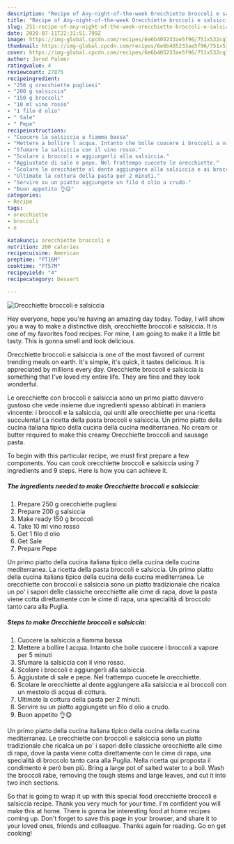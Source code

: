 ```yaml
---
description: "Recipe of Any-night-of-the-week Orecchiette broccoli e salsiccia"
title: "Recipe of Any-night-of-the-week Orecchiette broccoli e salsiccia"
slug: 251-recipe-of-any-night-of-the-week-orecchiette-broccoli-e-salsiccia
date: 2020-07-11T22:31:51.799Z
image: https://img-global.cpcdn.com/recipes/6e6b405233ae5f96/751x532cq70/orecchiette-broccoli-e-salsiccia-recipe-main-photo.jpg
thumbnail: https://img-global.cpcdn.com/recipes/6e6b405233ae5f96/751x532cq70/orecchiette-broccoli-e-salsiccia-recipe-main-photo.jpg
cover: https://img-global.cpcdn.com/recipes/6e6b405233ae5f96/751x532cq70/orecchiette-broccoli-e-salsiccia-recipe-main-photo.jpg
author: Jared Palmer
ratingvalue: 4
reviewcount: 27875
recipeingredient:
- "250 g orecchiette pugliesi"
- "200 g salsiccia"
- "150 g broccoli"
- "10 ml vino rosso"
- "1 filo d olio"
- " Sale"
- " Pepe"
recipeinstructions:
- "Cuocere la salsiccia a fiamma bassa"
- "Mettere a bollire l acqua. Intanto che bolle cuocere i broccoli a vapore per 5 minuti"
- "Sfumare la salsiccia con il vino rosso."
- "Scolare i broccoli e aggiungerli alla salsiccia."
- "Aggiustate di sale e pepe. Nel frattempo cuocete le orecchiette."
- "Scolare le orecchiette al dente aggiungere alla salsiccia e ai broccoli con un mestolo di acqua di cottura."
- "Ultimate la cottura della pasta per 2 minuti."
- "Servire su un piatto aggiungete un filo d olio a crudo."
- "Buon appetito 👌😋"
categories:
- Recipe
tags:
- orecchiette
- broccoli
- e

katakunci: orecchiette broccoli e 
nutrition: 200 calories
recipecuisine: American
preptime: "PT16M"
cooktime: "PT57M"
recipeyield: "4"
recipecategory: Dessert

---
```



![Orecchiette broccoli e salsiccia](https://img-global.cpcdn.com/recipes/6e6b405233ae5f96/751x532cq70/orecchiette-broccoli-e-salsiccia-recipe-main-photo.jpg)

Hey everyone, hope you're having an amazing day today. Today, I will show you a way to make a distinctive dish, orecchiette broccoli e salsiccia. It is one of my favorites food recipes. For mine, I am going to make it a little bit tasty. This is gonna smell and look delicious.

Orecchiette broccoli e salsiccia is one of the most favored of current trending meals on earth. It's simple, it's quick, it tastes delicious. It is appreciated by millions every day. Orecchiette broccoli e salsiccia is something that I've loved my entire life. They are fine and they look wonderful.

Le orecchiette con broccoli e salsiccia sono un primo piatto davvero gustoso che vede insieme due ingredienti spesso abbinati in maniera vincente: i broccoli e la salsiccia, qui uniti alle orecchiette per una ricetta succulenta! La ricetta della pasta broccoli e salsiccia. Un primo piatto della cucina italiana tipico della cucina della cucina mediterranea. No cream or butter required to make this creamy Orecchiette broccoli and sausage pasta.


To begin with this particular recipe, we must first prepare a few components. You can cook orecchiette broccoli e salsiccia using 7 ingredients and 9 steps. Here is how you can achieve it.

<!--inarticleads1-->

##### The ingredients needed to make Orecchiette broccoli e salsiccia:

1. Prepare 250 g orecchiette pugliesi
1. Prepare 200 g salsiccia
1. Make ready 150 g broccoli
1. Take 10 ml vino rosso
1. Get 1 filo d olio
1. Get  Sale
1. Prepare  Pepe


Un primo piatto della cucina italiana tipico della cucina della cucina mediterranea. La ricetta della pasta broccoli e salsiccia. Un primo piatto della cucina italiana tipico della cucina della cucina mediterranea. Le orecchiette con broccoli e salsiccia sono un piatto tradizionale che ricalca un po&#39; i sapori delle classiche orecchiette alle cime di rapa, dove la pasta viene cotta direttamente con le cime di rapa, una specialità di broccolo tanto cara alla Puglia. 

<!--inarticleads2-->

##### Steps to make Orecchiette broccoli e salsiccia:

1. Cuocere la salsiccia a fiamma bassa
1. Mettere a bollire l acqua. Intanto che bolle cuocere i broccoli a vapore per 5 minuti
1. Sfumare la salsiccia con il vino rosso.
1. Scolare i broccoli e aggiungerli alla salsiccia.
1. Aggiustate di sale e pepe. Nel frattempo cuocete le orecchiette.
1. Scolare le orecchiette al dente aggiungere alla salsiccia e ai broccoli con un mestolo di acqua di cottura.
1. Ultimate la cottura della pasta per 2 minuti.
1. Servire su un piatto aggiungete un filo d olio a crudo.
1. Buon appetito 👌😋


Un primo piatto della cucina italiana tipico della cucina della cucina mediterranea. Le orecchiette con broccoli e salsiccia sono un piatto tradizionale che ricalca un po&#39; i sapori delle classiche orecchiette alle cime di rapa, dove la pasta viene cotta direttamente con le cime di rapa, una specialità di broccolo tanto cara alla Puglia. Nella ricetta qui proposta il condimento è però ben più. Bring a large pot of salted water to a boil. Wash the broccoli rabe, removing the tough stems and large leaves, and cut it into two inch sections. 

So that is going to wrap it up with this special food orecchiette broccoli e salsiccia recipe. Thank you very much for your time. I'm confident you will make this at home. There is gonna be interesting food at home recipes coming up. Don't forget to save this page in your browser, and share it to your loved ones, friends and colleague. Thanks again for reading. Go on get cooking!
